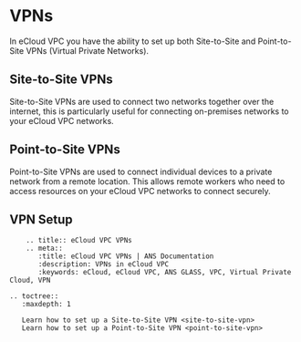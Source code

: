 # VPNs

In eCloud VPC you have the ability to set up both Site-to-Site and Point-to-Site VPNs (Virtual Private Networks).

## Site-to-Site VPNs
Site-to-Site VPNs are used to connect two networks together over the internet, this is particularly useful for connecting
on-premises networks to your eCloud VPC networks.

## Point-to-Site VPNs
Point-to-Site VPNs are used to connect individual devices to a private network from a remote location.
This allows remote workers who need to access resources on your eCloud VPC networks to connect securely.

## VPN Setup

```eval_rst
    .. title:: eCloud VPC VPNs
    .. meta::
       :title: eCloud VPC VPNs | ANS Documentation
       :description: VPNs in eCloud VPC
       :keywords: eCloud, eCloud VPC, ANS GLASS, VPC, Virtual Private Cloud, VPN
```

```eval_rst
.. toctree::
   :maxdepth: 1

   Learn how to set up a Site-to-Site VPN <site-to-site-vpn>
   Learn how to set up a Point-to-Site VPN <point-to-site-vpn>
```
